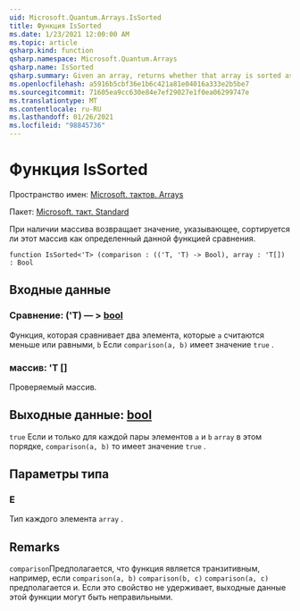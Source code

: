 ```yaml
---
uid: Microsoft.Quantum.Arrays.IsSorted
title: Функция IsSorted
ms.date: 1/23/2021 12:00:00 AM
ms.topic: article
qsharp.kind: function
qsharp.namespace: Microsoft.Quantum.Arrays
qsharp.name: IsSorted
qsharp.summary: Given an array, returns whether that array is sorted as defined by a given comparison function.
ms.openlocfilehash: a5916b5cbf36e1b6c421a81e04016a333e2b5be7
ms.sourcegitcommit: 71605ea9cc630e84e7ef29027e1f0ea06299747e
ms.translationtype: MT
ms.contentlocale: ru-RU
ms.lasthandoff: 01/26/2021
ms.locfileid: "98845736"
---
```

# <a name="issorted-function"></a>Функция IsSorted

Пространство имен: [Microsoft. тактов. Arrays](xref:Microsoft.Quantum.Arrays)

Пакет: [Microsoft. такт. Standard](https://nuget.org/packages/Microsoft.Quantum.Standard)


При наличии массива возвращает значение, указывающее, сортируется ли этот массив как определенный данной функцией сравнения.

```qsharp
function IsSorted<'T> (comparison : (('T, 'T) -> Bool), array : 'T[]) : Bool
```


## <a name="input"></a>Входные данные

### <a name="comparison--tt---bool"></a>Сравнение: ('T) — > [bool](xref:microsoft.quantum.lang-ref.bool)

Функция, которая сравнивает два элемента, которые `a` считаются меньше или равными, `b` Если `comparison(a, b)` имеет значение `true` .


### <a name="array--t"></a>массив: 'T []

Проверяемый массив.



## <a name="output--bool"></a>Выходные данные: [bool](xref:microsoft.quantum.lang-ref.bool)

`true` Если и только для каждой пары элементов `a` и `b` `array` в этом порядке, `comparison(a, b)` то имеет значение `true` .

## <a name="type-parameters"></a>Параметры типа

### <a name="t"></a>Е

Тип каждого элемента `array` .

## <a name="remarks"></a>Remarks

`comparison`Предполагается, что функция является транзитивным, например, если `comparison(a, b)` `comparison(b, c)` `comparison(a, c)` предполагается и. Если это свойство не удерживает, выходные данные этой функции могут быть неправильными.